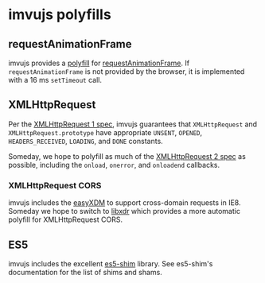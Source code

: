 # imvujs polyfills

## requestAnimationFrame

imvujs provides a [polyfill](http://en.wikipedia.org/wiki/Polyfill)
for [requestAnimationFrame](http://www.w3.org/TR/animation-timing/).
If `requestAnimationFrame` is not provided by the browser, it is
implemented with a 16 ms `setTimeout` call.

## XMLHttpRequest

Per the
[XMLHttpRequest 1 spec](http://www.w3.org/TR/XMLHttpRequest1/), imvujs
guarantees that `XMLHttpRequest` and `XMLHttpRequest.prototype` have
appropriate `UNSENT`, `OPENED`, `HEADERS_RECEIVED`, `LOADING`, and
`DONE` constants.

Someday, we hope to polyfill as much of the
[XMLHttpRequest 2 spec](http://www.w3.org/TR/XMLHttpRequest1/) as
possible, including the `onload`, `onerror`, and `onloadend`
callbacks.

### XMLHttpRequest CORS

imvujs includes the [easyXDM](http://easyxdm.net/wp/) to support
cross-domain requests in IE8.  Someday we hope to switch to
[libxdr](https://github.com/eligrey/libxdr) which provides a more
automatic polyfill for XMLHttpRequest CORS.

## ES5

imvujs includes the excellent
[es5-shim](https://github.com/kriskowal/es5-shim) library.
See es5-shim's documentation for the list of shims and shams.
